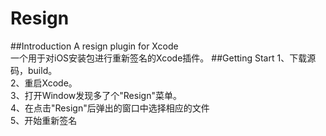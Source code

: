 # Resign
##Introduction
A resign plugin for Xcode<br>
一个用于对iOS安装包进行重新签名的Xcode插件。
##Getting Start
1、下载源码，build。<br>
2、重启Xcode。<br>
3、打开Window发现多了个"Resign"菜单。<br>
4、在点击"Resign"后弹出的窗口中选择相应的文件<br>
5、开始重新签名
